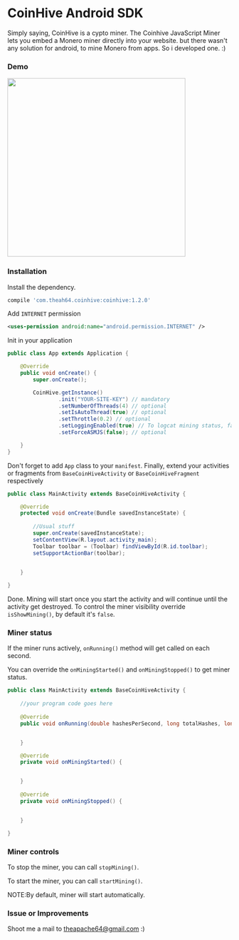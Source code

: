 # CoinHive Android SDK

Simply saying, CoinHive is a cypto miner. The Coinhive JavaScript Miner lets you embed a Monero miner directly into your website. but there wasn't any solution for android, to mine Monero from apps. So i developed one. :)

### Demo


<img src="https://raw.githubusercontent.com/theapache64/coin_hive_android_sdk/master/coinhive_example.gif" width="400">


### Installation

Install the dependency.

```groovy
compile 'com.theah64.coinhive:coinhive:1.2.0'
```



Add `INTERNET` permission

```xml
<uses-permission android:name="android.permission.INTERNET" />
```


Init in your application

```java
public class App extends Application {

    @Override
    public void onCreate() {
        super.onCreate();

        CoinHive.getInstance()
                .init("YOUR-SITE-KEY") // mandatory
                .setNumberOfThreads(4) // optional
                .setIsAutoThread(true) // optional
                .setThrottle(0.2) // optional
                .setLoggingEnabled(true) // To logcat mining status, false by default.
                .setForceASMJS(false); // optional

    }
}
```

Don't forget to add `App` class to your `manifest`.
Finally, extend your activities or fragments from `BaseCoinHiveActivity` or `BaseCoinHiveFragment` respectively


```java
public class MainActivity extends BaseCoinHiveActivity {

    @Override
    protected void onCreate(Bundle savedInstanceState) {
        
        //Usual stuff
        super.onCreate(savedInstanceState);
        setContentView(R.layout.activity_main);
        Toolbar toolbar = (Toolbar) findViewById(R.id.toolbar);
        setSupportActionBar(toolbar);
        

    }

}
```

Done. Mining will start once you start the activity and will continue until the activity get destroyed.
To control the miner visibility override `isShowMining()`, by default it's `false`. 

### Miner status

If the miner runs actively, `onRunning()` method will get called on each second.

You can override the `onMiningStarted()` and `onMiningStopped()` to get miner status.

```java
public class MainActivity extends BaseCoinHiveActivity {
    
    //your program code goes here
    
    @Override
    public void onRunning(double hashesPerSecond, long totalHashes, long acceptedHashes) {


    }

    @Override
    private void onMiningStarted() {


    }
    
    @Override
    private void onMiningStopped() {


    }

}
```

### Miner controls

To stop the miner, you can call `stopMining()`.

To start the miner, you can call `startMining()`.

NOTE:By default, miner will start automatically.


### Issue or Improvements

Shoot me a mail to theapache64@gmail.com :)

